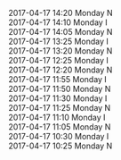 2017-04-17 14:20 Monday  N  
2017-04-17 14:10 Monday  I  
2017-04-17 14:05 Monday  N  
2017-04-17 13:25 Monday  I  
2017-04-17 13:20 Monday  N  
2017-04-17 12:25 Monday  I  
2017-04-17 12:20 Monday  N  
2017-04-17 11:55 Monday  I  
2017-04-17 11:50 Monday  N  
2017-04-17 11:30 Monday  I  
2017-04-17 11:25 Monday  N  
2017-04-17 11:10 Monday  I  
2017-04-17 11:05 Monday  N  
2017-04-17 10:30 Monday  I  
2017-04-17 10:25 Monday  N  
